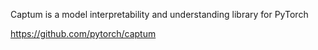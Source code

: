 Captum is a model interpretability and understanding library for PyTorch

https://github.com/pytorch/captum


